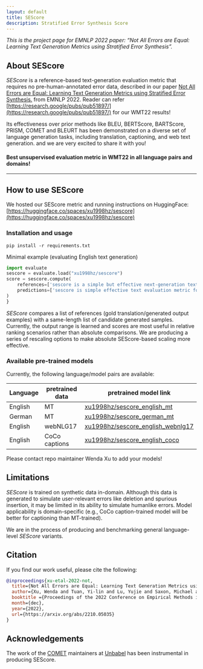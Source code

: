 ```yaml
---
layout: default
title: SEScore
description: Stratified Error Synthesis Score
---
```

<em>This is the project page for EMNLP 2022 paper: “Not All Errors are Equal: Learning Text Generation Metrics using Stratified Error Synthesis”.</em>
## About SEScore

*SEScore* is a reference-based text-generation evaluation metric that requires no pre-human-annotated error data, described in our paper [Not All Errors are Equal: Learning Text Generation Metrics using Stratified Error Synthesis.](https://arxiv.org/abs/2210.05035) from EMNLP 2022. Reader can refer [https://research.google/pubs/pub51897/](https://research.google/pubs/pub51897/) for our WMT22 results!

Its effectiveness over prior methods like BLEU, BERTScore, BARTScore, PRISM, COMET and BLEURT has been demonstrated on a diverse set of language generation tasks, including translation, captioning, and web text generation. and we are very excited to share it with you!


#### Best unsupervised evaluation metric in WMT22 in all language pairs and domains!
* * *

## How to use SEScore

We hosted our SEScore metric and running instructions on HuggingFace: [https://huggingface.co/spaces/xu1998hz/sescore](https://huggingface.co/spaces/xu1998hz/sescore)

### Installation and usage
```
pip install -r requirements.txt
```

Minimal example (evaluating English text generation)
```python
import evaluate
sescore = evaluate.load("xu1998hz/sescore")
score = sescore.compute(
    references=['sescore is a simple but effective next-generation text evaluation metric'],
    predictions=['sescore is simple effective text evaluation metric for next generation']
)
}
```
*SEScore* compares a list of references (gold translation/generated output examples) with a same-length list of candidate generated samples. Currently, the output range is learned and scores are most useful in relative ranking scenarios rather than absolute comparisons. We are producing a series of rescaling options to make absolute SEScore-based scaling more effective.

### Available pre-trained models
Currently, the following language/model pairs are available:

| Language | pretrained data | pretrained model link |
|----------|-----------------|-----------------------|
| English  | MT              | [xu1998hz/sescore_english_mt](https://huggingface.co/xu1998hz/sescore_english_mt) |
| German   | MT              | [xu1998hz/sescore_german_mt](https://huggingface.co/xu1998hz/sescore_german_mt) |
| English  | webNLG17        | [xu1998hz/sescore_english_webnlg17](https://huggingface.co/xu1998hz/sescore_english_webnlg17) |
| English  | CoCo captions   | [xu1998hz/sescore_english_coco](https://huggingface.co/xu1998hz/sescore_english_coco) |

Please contact repo maintainer Wenda Xu to add your models!

## Limitations

*SEScore* is trained on synthetic data in-domain. 
Although this data is generated to simulate user-relevant errors like deletion and spurious insertion, it may be limited in its ability to simulate humanlike errors.
Model applicability is domain-specific (e.g., CoCo caption-trained model will be better for captioning than MT-trained).

We are in the process of producing and benchmarking general language-level *SEScore* variants.

## Citation

If you find our work useful, please cite the following:

```bibtex
@inproceedings{xu-etal-2022-not,
  title={Not All Errors are Equal: Learning Text Generation Metrics using Stratified Error Synthesis},
  author={Xu, Wenda and Tuan, Yi-lin and Lu, Yujie and Saxon, Michael and Li, Lei and Wang, William Yang},
  booktitle ={Proceedings of the 2022 Conference on Empirical Methods in Natural Language Processing},
  month={dec},
  year={2022},
  url={https://arxiv.org/abs/2210.05035}
}
```

## Acknowledgements

The work of the [COMET](https://github.com/Unbabel/COMET) maintainers at [Unbabel](https://duckduckgo.com/?t=ffab&q=unbabel&ia=web) has been instrumental in producing SEScore.

